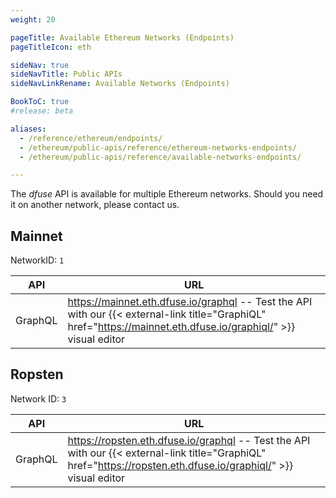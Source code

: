 ```yaml
---
weight: 20

pageTitle: Available Ethereum Networks (Endpoints)
pageTitleIcon: eth

sideNav: true
sideNavTitle: Public APIs
sideNavLinkRename: Available Networks (Endpoints)

BookToC: true
#release: beta

aliases:
  - /reference/ethereum/endpoints/
  - /ethereum/public-apis/reference/ethereum-networks-endpoints/
  - /ethereum/public-apis/reference/available-networks-endpoints/

---
```

The _dfuse_ API is available for multiple Ethereum networks. Should you need it on another network, please contact us.

## Mainnet

NetworkID: `1`

API  | URL
------|------
GraphQL | https://mainnet.eth.dfuse.io/graphql -- Test the API with our {{< external-link title="GraphiQL" href="https://mainnet.eth.dfuse.io/graphiql/" >}} visual editor

## Ropsten

Network ID: `3`

API  | URL
------|------
GraphQL | https://ropsten.eth.dfuse.io/graphql -- Test the API with our {{< external-link title="GraphiQL" href="https://ropsten.eth.dfuse.io/graphiql/" >}} visual editor
